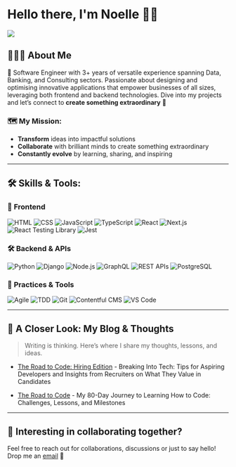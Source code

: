 # Hello there, I'm Noelle 👋🏽
![](https://komarev.com/ghpvc/?username=noelledons&style=flat-square)

## 👩🏽‍🦱 About Me
🚀 Software Engineer with 3+ years of versatile experience spanning Data, Banking, and Consulting sectors. Passionate about designing and optimising innovative applications that empower businesses of all sizes, leveraging both frontend and backend technologies. Dive into my projects and let’s connect to **create something extraordinary** 🌟

### 🗺️ My Mission:
- **Transform** ideas into impactful solutions 
- **Collaborate** with brilliant minds to create something extraordinary
- **Constantly evolve** by learning, sharing, and inspiring

-----

## 🛠️ Skills & Tools:

### 🎨 **Frontend**
![HTML](https://img.shields.io/badge/-HTML-E34F26?logo=html5&logoColor=white&style=flat-square)
![CSS](https://img.shields.io/badge/-CSS-1572B6?logo=css3&logoColor=white&style=flat-square)
![JavaScript](https://img.shields.io/badge/-JavaScript-F7DF1E?logo=javascript&logoColor=black&style=flat-square)
![TypeScript](https://img.shields.io/badge/-TypeScript-007ACC?logo=typescript&logoColor=white&style=flat-square)
![React](https://img.shields.io/badge/-React-61DAFB?logo=react&logoColor=black&style=flat-square)
![Next.js](https://img.shields.io/badge/-Next.js-000000?logo=next.js&logoColor=white&style=flat-square)
![React Testing Library](https://img.shields.io/badge/-React_Testing_Library-E33332?logo=testing-library&logoColor=white&style=flat-square)
![Jest](https://img.shields.io/badge/-Jest-C21325?logo=jest&logoColor=white&style=flat-square)

### 🛠️ **Backend & APIs**
![Python](https://img.shields.io/badge/-Python-3776AB?logo=python&logoColor=white&style=flat-square)
![Django](https://img.shields.io/badge/-Django-092E20?logo=django&logoColor=white&style=flat-square)
![Node.js](https://img.shields.io/badge/-Node.js-339933?logo=node.js&logoColor=white&style=flat-square)
![GraphQL](https://img.shields.io/badge/-GraphQL-E10098?logo=graphql&logoColor=white&style=flat-square)
![REST APIs](https://img.shields.io/badge/-REST_APIs-02569B?style=flat-square&logo=swagger&logoColor=white)
![PostgreSQL](https://img.shields.io/badge/-PostgreSQL-316192?logo=postgresql&logoColor=white&style=flat-square)

### 🚀 **Practices & Tools**
![Agile](https://img.shields.io/badge/-Agile-0078D7?style=flat-square&logo=microsoft-teams&logoColor=white)
![TDD](https://img.shields.io/badge/-TDD-FF7139?style=flat-square&logo=testcafe&logoColor=white)
![Git](https://img.shields.io/badge/-Git-F05032?logo=git&logoColor=white&style=flat-square)
![Contentful CMS](https://img.shields.io/badge/-Contentful-2478CC?logo=contentful&logoColor=white&style=flat-square)
![VS Code](https://img.shields.io/badge/-VS_Code-007ACC?logo=visual-studio-code&logoColor=white&style=flat-square)

------

## 📝 A Closer Look: My Blog & Thoughts
> Writing is thinking. Here’s where I share my thoughts, lessons, and ideas.
- [The Road to Code: Hiring Edition](https://noelledons.medium.com/the-road-to-code-hiring-edition-46d6fbff72a2) - Breaking Into Tech: Tips for Aspiring Developers and Insights from Recruiters on What They Value in Candidates

- [The Road to Code](https://medium.com/codingblackfemales/the-road-to-code-83c9066b4f9a?source=user_profile_page---------1-------------f745d242571d----------------------) - My 80-Day Journey to Learning How to Code: Challenges, Lessons, and Milestones

------

## 📨 Interesting in collaborating together? 
Feel free to reach out for collaborations, discussions or just to say hello! Drop me an [email](noelle321@hotmail.co.uk) :envelope_with_arrow:

